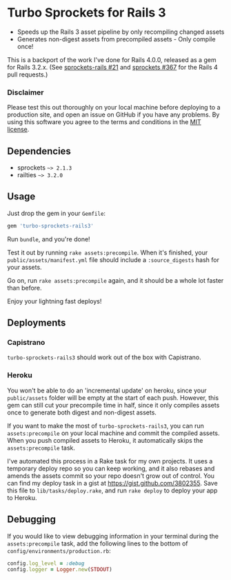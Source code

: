 # Turbo Sprockets for Rails 3

* Speeds up the Rails 3 asset pipeline by only recompiling changed assets
* Generates non-digest assets from precompiled assets - Only compile once!

This is a backport of the work I've done for Rails 4.0.0, released as
a gem for Rails 3.2.x. (See [sprockets-rails #21](https://github.com/rails/sprockets-rails/pull/21) and [sprockets #367](https://github.com/sstephenson/sprockets/pull/367) for the Rails 4 pull requests.)


### Disclaimer

Please test this out thoroughly on your local machine before deploying to a production site, and open an issue on GitHub if you have any problems. By using this software you agree to the terms and conditions in the [MIT license](https://github.com/ndbroadbent/turbo-sprockets-rails3/blob/master/MIT-LICENSE).

## Dependencies

* sprockets `~> 2.1.3`
* railties `~> 3.2.0`

## Usage

Just drop the gem in your `Gemfile`:

```ruby
gem 'turbo-sprockets-rails3'
```

Run `bundle`, and you're done!


Test it out by running `rake assets:precompile`. When it's finished, your `public/assets/manifest.yml` file should include a `:source_digests` hash for your assets.

Go on, run `rake assets:precompile` again, and it should be a whole lot faster than before.

Enjoy your lightning fast deploys!

## Deployments

### Capistrano

`turbo-sprockets-rails3` should work out of the box with Capistrano.

### Heroku

You won't be able to do an 'incremental update' on heroku, since your `public/assets`
folder will be empty at the start of each push. However, this gem can still cut your
precompile time in half, since it only compiles assets once to generate both digest and non-digest assets.

If you want to make the most of `turbo-sprockets-rails3`, you can run `assets:precompile` on your local machine
and commit the compiled assets. When you push compiled assets to Heroku, it automatically skips the `assets:precompile` task.

I've automated this process in a Rake task for my own projects. It uses a temporary deploy repo so you can keep working, and it also rebases and amends the assets commit so your repo doesn't grow out of control. You can find my deploy task in a gist at https://gist.github.com/3802355. Save this file to `lib/tasks/deploy.rake`, and run `rake deploy` to deploy your app to Heroku.

## Debugging

If you would like to view debugging information in your terminal during the `assets:precompile` task, add the following lines to the bottom of `config/environments/production.rb`:

```ruby
config.log_level = :debug
config.logger = Logger.new(STDOUT)
```
